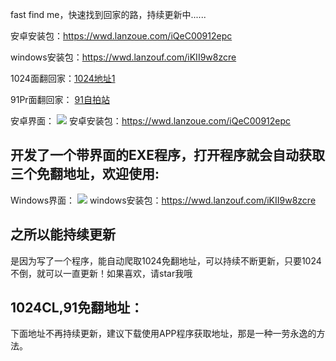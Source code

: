fast find me，快速找到回家的路，持续更新中......

安卓安装包：https://wwd.lanzoue.com/iQeC00912epc

windows安装包：https://wwd.lanzouf.com/iKII9w8zcre

1024面翻回家：<a href="https://cl.2305x.xyz/index.php">1024地址1</a> 

91Pr面翻回家： <a href="https://t0713.wonderfulday27.live/index.php">91自拍站</a>	

安卓界面：
![](https://1024shen.com/wp-content/uploads/2022/01/2022011714060442.jpg)
安卓安装包：https://wwd.lanzoue.com/iQeC00912epc

## 开发了一个带界面的EXE程序，打开程序就会自动获取三个免翻地址，欢迎使用:
Windows界面：
![](https://p1.pstatp.com/origin/pgc-image/5b1fce82a056446393be86d36b4b7ee9)
windows安装包：https://wwd.lanzouf.com/iKII9w8zcre


## 之所以能持续更新 ##
是因为写了一个程序，能自动爬取1024免翻地址，可以持续不断更新，只要1024不倒，就可以一直更新！如果喜欢，请star我哦

## 1024CL,91免翻地址： ##
下面地址不再持续更新，建议下载使用APP程序获取地址，那是一种一劳永逸的方法。

